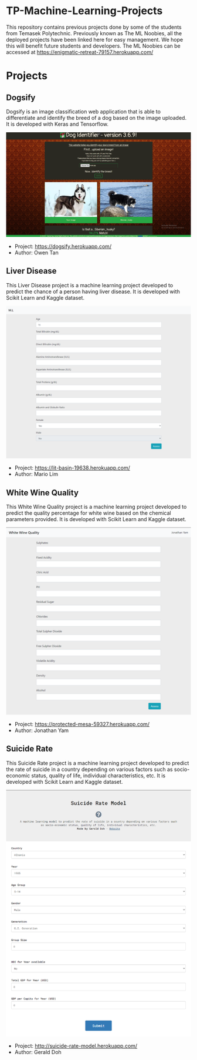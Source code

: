 # TP-Machine-Learning-Projects
This repository contains previous projects done by some of the students from Temasek Polytechnic. Previously known as The ML Noobies, all the deployed projects have been linked here for easy management. We hope this will benefit future students and developers. The ML Noobies can be accessed at https://enigmatic-retreat-79157.herokuapp.com/

# Projects
## Dogsify
Dogsify is an image classification web application that is able to differentiate and identify the breed of a dog based on the image uploaded. It is developed with Keras and Tensorflow.

![alt text](dogsify.PNG "Dogsify")

  * Project: https://dogsify.herokuapp.com/
  * Author: Owen Tan
  
## Liver Disease
This Liver Disease project is a machine learning project developed to predict the chance of a person having liver disease. It is developed with Scikit Learn and Kaggle dataset.

![alt text](liver.PNG "Liver Disease")

  * Project: https://lit-basin-19638.herokuapp.com/
  * Author: Mario Lim

## White Wine Quality
This White Wine Quality project is a machine learning project developed to predict the quality percentage for white wine based on the chemical parameters provided. It is developed with Scikit Learn and Kaggle dataset.

![alt text](whitewine.PNG "White Wine")

  * Project: https://protected-mesa-59327.herokuapp.com/
  * Author: Jonathan Yam

## Suicide Rate
This Suicide Rate project is a machine learning project developed to predict the rate of suicide in a country depending on various factors such as socio-economic status, quality of life, individual characteristics, etc. It is developed with Scikit Learn and Kaggle dataset.

![alt text](suiciderate.PNG "Suicide Rate")

  * Project: http://suicide-rate-model.herokuapp.com/
  * Author: Gerald Doh





